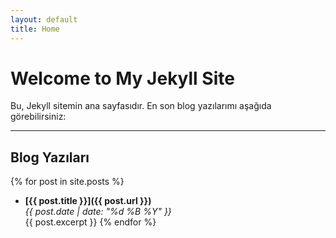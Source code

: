 ```yaml
---
layout: default
title: Home
---
```


# Welcome to My Jekyll Site  

Bu, Jekyll sitemin ana sayfasıdır. En son blog yazılarımı aşağıda görebilirsiniz:

---

## Blog Yazıları  
{% for post in site.posts %}
- **[{{ post.title }}]({{ post.url }})**  
  *{{ post.date | date: "%d %B %Y" }}*  
  {{ post.excerpt }}
{% endfor %}
